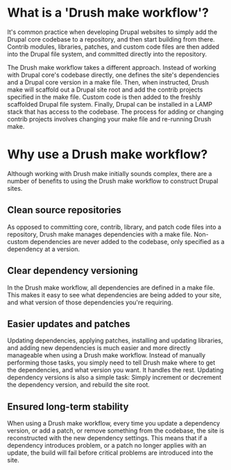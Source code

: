 # What is a 'Drush make workflow'?
It's common practice when developing Drupal websites to simply add the Drupal core codebase to a repository, and then start building from there. Contrib modules, libraries, patches, and custom code files are then added into the Drupal file system, and committed directly into the repository.

The Drush make workflow takes a different approach. Instead of working with Drupal core's codebase directly, one defines the site's dependencies and a Drupal core version in a make file. Then, when instructed, Drush make will scaffold out a Drupal site root and add the contrib projects specified in the make file. Custom code is then added to the freshly scaffolded Drupal file system. Finally, Drupal can be installed in a LAMP stack that has access to the codebase. The process for adding or changing contrib projects involves changing your make file and re-running Drush make.

# Why use a Drush make workflow?
Although working with Drush make initially sounds complex, there are a number of benefits to using the Drush make workflow to construct Drupal sites.

## Clean source repositories
As opposed to committing core, contrib, library, and patch code files into a repository, Drush make manages dependencies with a make file. Non-custom dependencies are never added to the codebase, only specified as a dependency at a version.

## Clear dependency versioning
In the Drush make workflow, all dependencies are defined in a make file. This makes it easy to see what dependencies are being added to your site, and what version of those dependencies you're requiring.

## Easier updates and patches
Updating dependencies, applying patches, installing and updating libraries, and adding new dependencies is much easier and more directly manageable when using a Drush make workflow. Instead of manually performing those tasks, you simply need to tell Drush make where to get the dependencies, and what version you want. It handles the rest. Updating dependency versions is also a simple task: Simply increment or decrement the dependency version, and rebuild the site root.

## Ensured long-term stability
When using a Drush make workflow, every time you update a dependency version, or add a patch, or remove something from the codebase, the site is reconstructed with the new dependency settings. This means that if a dependency introduces problem, or a patch no longer applies with an update, the build will fail before critical problems are introduced into the site.
